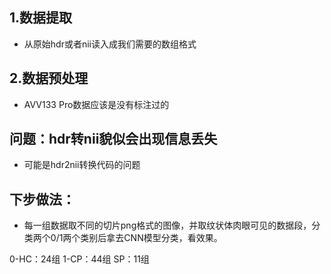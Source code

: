 ## 1.数据提取
- 从原始hdr或者nii读入成我们需要的数组格式
## 2.数据预处理
- AVV133 Pro数据应该是没有标注过的
## 问题：hdr转nii貌似会出现信息丢失
- 可能是hdr2nii转换代码的问题
## 下步做法：
- 每一组数据取不同的切片png格式的图像，并取纹状体肉眼可见的数据段，分类两个0/1两个类别后拿去CNN模型分类，看效果。

0-HC：24组
1-CP：44组
SP：11组
